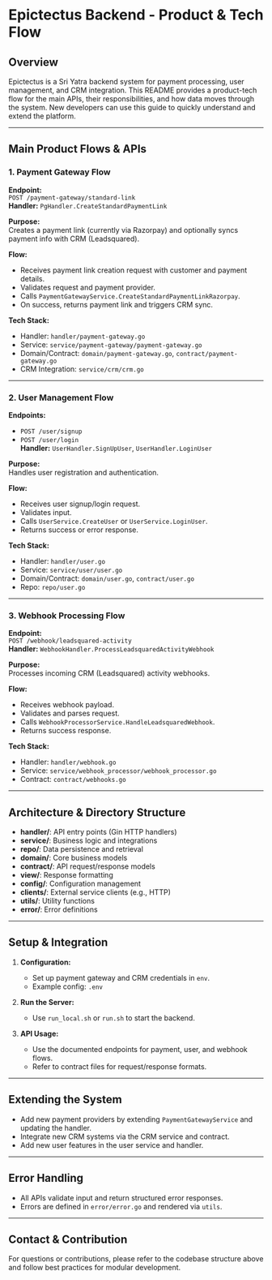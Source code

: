 # Epictectus Backend - Product & Tech Flow

## Overview

Epictectus is a Sri Yatra backend system for payment processing, user management, and 
CRM integration. This README provides a product-tech flow for the main APIs, their 
responsibilities, and how data moves through the system. New developers can use this 
guide to quickly understand and extend the platform.

---

## Main Product Flows & APIs

### 1. Payment Gateway Flow

**Endpoint:**  
`POST /payment-gateway/standard-link`  
**Handler:** `PgHandler.CreateStandardPaymentLink`

**Purpose:**  
Creates a payment link (currently via Razorpay) and optionally syncs payment info with CRM (Leadsquared).

**Flow:**
- Receives payment link creation request with customer and payment details.
- Validates request and payment provider.
- Calls `PaymentGatewayService.CreateStandardPaymentLinkRazorpay`.
- On success, returns payment link and triggers CRM sync.

**Tech Stack:**  
- Handler: `handler/payment-gateway.go`  
- Service: `service/payment-gateway/payment-gateway.go`  
- Domain/Contract: `domain/payment-gateway.go`, `contract/payment-gateway.go`  
- CRM Integration: `service/crm/crm.go`

---

### 2. User Management Flow

**Endpoints:**  
- `POST /user/signup`  
- `POST /user/login`  
**Handler:** `UserHandler.SignUpUser`, `UserHandler.LoginUser`

**Purpose:**  
Handles user registration and authentication.

**Flow:**
- Receives user signup/login request.
- Validates input.
- Calls `UserService.CreateUser` or `UserService.LoginUser`.
- Returns success or error response.

**Tech Stack:**  
- Handler: `handler/user.go`  
- Service: `service/user/user.go`  
- Domain/Contract: `domain/user.go`, `contract/user.go`  
- Repo: `repo/user.go`

---

### 3. Webhook Processing Flow

**Endpoint:**  
`POST /webhook/leadsquared-activity`  
**Handler:** `WebhookHandler.ProcessLeadsquaredActivityWebhook`

**Purpose:**  
Processes incoming CRM (Leadsquared) activity webhooks.

**Flow:**
- Receives webhook payload.
- Validates and parses request.
- Calls `WebhookProcessorService.HandleLeadsquaredWebhook`.
- Returns success response.

**Tech Stack:**  
- Handler: `handler/webhook.go`  
- Service: `service/webhook_processor/webhook_processor.go`  
- Contract: `contract/webhooks.go`

---

## Architecture & Directory Structure

- **handler/**: API entry points (Gin HTTP handlers)
- **service/**: Business logic and integrations
- **repo/**: Data persistence and retrieval
- **domain/**: Core business models
- **contract/**: API request/response models
- **view/**: Response formatting
- **config/**: Configuration management
- **clients/**: External service clients (e.g., HTTP)
- **utils/**: Utility functions
- **error/**: Error definitions

---

## Setup & Integration

1. **Configuration:**  
   - Set up payment gateway and CRM credentials in `env`.
   - Example config: `.env`

2. **Run the Server:**  
   - Use `run_local.sh` or `run.sh` to start the backend.

3. **API Usage:**  
   - Use the documented endpoints for payment, user, and webhook flows.
   - Refer to contract files for request/response formats.

---

## Extending the System

- Add new payment providers by extending `PaymentGatewayService` and updating the handler.
- Integrate new CRM systems via the CRM service and contract.
- Add new user features in the user service and handler.

---

## Error Handling

- All APIs validate input and return structured error responses.
- Errors are defined in `error/error.go` and rendered via `utils`.

---

## Contact & Contribution

For questions or contributions, please refer to the codebase structure above and follow
best practices for modular development.

